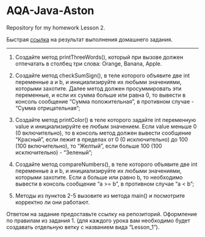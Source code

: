 # AQA-Java-Aston
Repository for my homework Lesson 2.

Быстрая [ссылка](https://github.com/mrsok888/AQA-Java-Aston/blob/Lesson_2/Lesson2/src/main/java/org/aston/mrsok888/Main.java) на результат выполнения домашнего задания.
____

1. Создайте метод printThreeWords(), который при вызове должен отпечатать в столбец три слова: Orange, Banana, Apple.

2. Создайте метод checkSumSign(), в теле которого объявите две int переменные a и b, и инициализируйте их любыми значениями, которыми захотите. Далее метод должен просуммировать эти переменные, и если их сумма больше или равна 0, то вывести в консоль сообщение “Сумма положительная”, в противном случае - “Сумма отрицательная”;

3. Создайте метод printColor() в теле которого задайте int переменную value и инициализируйте ее любым значением. Если value меньше 0 (0 включительно), то в консоль метод должен вывести сообщение “Красный”, если лежит в пределах от 0 (0 исключительно) до 100 (100 включительно), то “Желтый”, если больше 100 (100 исключительно) - “Зеленый”;

4. Создайте метод compareNumbers(), в теле которого объявите две int переменные a и b, и инициализируйте их любыми значениями, которыми захотите. Если a больше или равно b, то необходимо вывести в консоль сообщение “a >= b”, в противном случае “a < b”;

5. Методы из пунктов 2-5 вызовите из метода main()
и посмотрите корректно ли они работают.

Ответом на задание предоставьте ссылку на репозиторий. Оформление по правилам из задания 1. (для каждого урока вам необходимо будет создавать отдельную ветку с названием вида “Lesson_1”).


